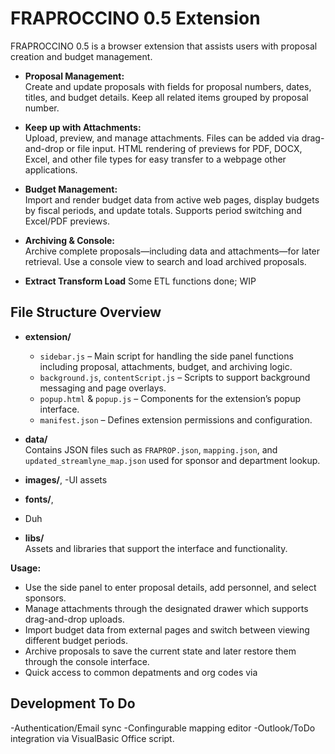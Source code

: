 # FRAPROCCINO 0.5 Extension

FRAPROCCINO 0.5 is a browser extension that assists users with proposal creation and budget management. 

- **Proposal Management:**  
  Create and update proposals with fields for proposal numbers, dates, titles, and budget details. Keep all related items grouped by proposal number. 

- **Keep up with Attachments:**  
  Upload, preview, and manage attachments. Files can be added via drag-and-drop or file input. HTML rendering of previews for PDF, DOCX, Excel, and other file types for easy transfer to a webpage other applications.

- **Budget Management:**  
  Import and render budget data from active web pages, display budgets by fiscal periods, and update totals. Supports  period switching and Excel/PDF previews.

- **Archiving & Console:**  
  Archive complete proposals—including  data and attachments—for later retrieval. Use a console view to search and load archived proposals.

- **Extract Transform Load**
  Some ETL functions done; WIP

## File Structure Overview

- **extension/**
  - `sidebar.js` – Main script for handling the side panel functions including proposal, attachments, budget, and archiving logic.
  - `background.js`, `contentScript.js` – Scripts to support background messaging and page overlays.
  - `popup.html` & `popup.js` – Components for the extension’s popup interface.
  - `manifest.json` – Defines extension permissions and configuration.

- **data/**  
  Contains JSON files such as `FRAPROP.json`, `mapping.json`, and `updated_streamlyne_map.json` used for sponsor and department lookup.

- **images/**,
-UI assets

- **fonts/**,
- Duh
  
- **libs/**  
  Assets and libraries that support the interface and functionality.


 **Usage:**
   - Use the side panel to enter proposal details, add personnel, and select sponsors.
   - Manage attachments through the designated drawer which supports drag-and-drop uploads.
   - Import budget data from external pages and switch between viewing different budget periods.
   - Archive proposals to save the current state and later restore them through the console interface.
   - Quick access to common depatments and org codes via 

## Development To Do

  -Authentication/Email sync
  -Confingurable mapping editor
  -Outlook/ToDo integration via VisualBasic Office script.

